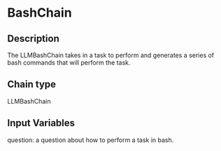 # BashChain

## Description

The LLMBashChain takes in a task to perform and generates a series of bash commands that will perform the task.

## Chain type

LLMBashChain

## Input Variables

question: a question about how to perform a task in bash.